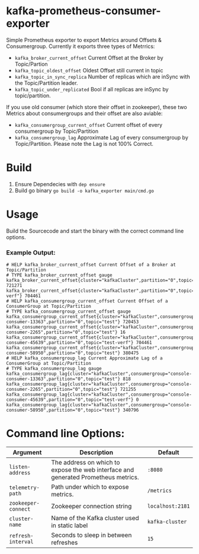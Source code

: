 # kafka-prometheus-consumer-exporter

Simple Prometheus exporter to export Metrics around Offsets & Consumergroup. Currently it exports three types of Metrrics:

 - `kafka_broker_current_offset` Current Offset at the Broker by Topic/Partion
 - `kafka_topic_oldest_offset` Oldest Offset still current in topic
 - `kafka_topic_in_sync_replica` Number of replicas which are inSync with the Topic/Partition leader.
 - `kafka_topic_under_replicated` Bool if all replicas are inSync by topic/partition.

 If you use old consumer (which store their offset in zookeeper), these two Metrics about consumergroups and their offset are also aviable:
 - `kafka_consumergroup_current_offset` Current offset of every consumergroup by Topic/Partition
 - `kafka_consumergroup_lag` Approximate Lag of every consumergroup by Topic/Partition. Please note the Lag is not 100% Correct.

# Build 

1. Ensure Dependecies with `dep ensure`
2. Build go binary `go build -o kafka_exporter main/cmd.go`
 
# Usage

Build the Sourcecode and start the binary with the correct command line options.

### Example Output:
```apple js
# HELP kafka_broker_current_offset Current Offset of a Broker at Topic/Partition
# TYPE kafka_broker_current_offset gauge
kafka_broker_current_offset{cluster="kafkaCluster",partition="0",topic="test"} 721271
kafka_broker_current_offset{cluster="kafkaCluster",partition="0",topic="test-verf"} 704461
# HELP kafka_consumergroup_current_offset Current Offset of a ConsumerGroup at Topic/Partition
# TYPE kafka_consumergroup_current_offset gauge
kafka_consumergroup_current_offset{cluster="kafkaCluster",consumergroup="console-consumer-13363",partition="0",topic="test"} 720453
kafka_consumergroup_current_offset{cluster="kafkaCluster",consumergroup="console-consumer-2265",partition="0",topic="test"} 16
kafka_consumergroup_current_offset{cluster="kafkaCluster",consumergroup="console-consumer-45639",partition="0",topic="test-verf"} 704461
kafka_consumergroup_current_offset{cluster="kafkaCluster",consumergroup="console-consumer-58950",partition="0",topic="test"} 380475
# HELP kafka_consumergroup_lag Current Approximate Lag of a ConsumerGroup at Topic/Partition
# TYPE kafka_consumergroup_lag gauge
kafka_consumergroup_lag{cluster="kafkaCluster",consumergroup="console-consumer-13363",partition="0",topic="test"} 818
kafka_consumergroup_lag{cluster="kafkaCluster",consumergroup="console-consumer-2265",partition="0",topic="test"} 721255
kafka_consumergroup_lag{cluster="kafkaCluster",consumergroup="console-consumer-45639",partition="0",topic="test-verf"} 0
kafka_consumergroup_lag{cluster="kafkaCluster",consumergroup="console-consumer-58950",partition="0",topic="test"} 340796
```

# Command line Options:

| Argument | Description | Default |
| --- | --- | --- |
| `listen-address` | The address on which to expose the web interface and generated Prometheus metrics. | `:8080`
| `telemetry-path` | Path under which to expose metrics. | `/metrics`
| `zookeeper-connect` | Zookeeper connection string | `localhost:2181`
| `cluster-name` | Name of the Kafka cluster used in static label |`kafka-cluster` 
| `refresh-interval` | Seconds to sleep in between refreshes | `15`
